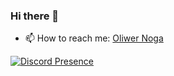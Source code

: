 ### Hi there 👋
- 📫 How to reach me: [Oliwer Noga](https://www.oliwernoga.pl)

[![Discord Presence](https://lanyard.cnrad.dev/api/144455131381891072)](https://discord.com/users/144455131381891072)
